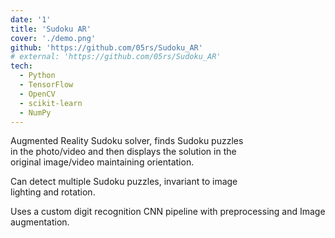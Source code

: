 ```yaml
---
date: '1'
title: 'Sudoku AR'
cover: './demo.png'
github: 'https://github.com/05rs/Sudoku_AR'
# external: 'https://github.com/05rs/Sudoku_AR'
tech:
  - Python
  - TensorFlow
  - OpenCV
  - scikit-learn
  - NumPy
---
```


Augmented Reality Sudoku solver, finds Sudoku puzzles\
in the photo/video and then displays the solution in the\
original image/video maintaining orientation.

Can detect multiple Sudoku puzzles, invariant to image\
lighting and rotation.

Uses a custom digit recognition CNN pipeline with
preprocessing and Image augmentation.
